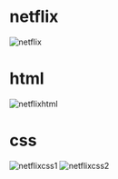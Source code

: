 # netflix
![netflix](https://github.com/ThakareSakshi/netflix/assets/86354291/de39bdd5-1587-4653-b886-119357b54226)

# html

![netflixhtml](https://github.com/ThakareSakshi/netflix/assets/86354291/07cd173a-b30f-47f1-a6ee-037504b970c0)

# css

![netflixcss1](https://github.com/ThakareSakshi/netflix/assets/86354291/0409e875-2832-4be8-91dd-48f612fdb405)
![netflixcss2](https://github.com/ThakareSakshi/netflix/assets/86354291/a0a3f24d-590d-48aa-8361-48e8bf51f5f9)
